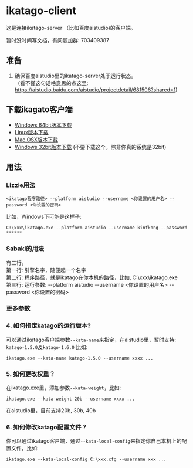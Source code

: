 # ikatago-client
这是连接ikatago-server （比如百度aistudio)的客户端。

暂时没时间写文档，有问题加群: 703409387

## 准备
1. 确保百度aistudio里的ikatago-server处于运行状态。  
   （看不懂这句话啥意思的点这里: https://aistudio.baidu.com/aistudio/projectdetail/681506?shared=1)

## 下载ikagato客户端

* [Windows 64bit版本下载](https://github.com/kinfkong/ikatago-client/releases/download/1.3.1/ikatago-1.3.1-win64.zip) 
* [Linux版本下载](https://github.com/kinfkong/ikatago-client/releases/download/1.3.1/ikatago-1.3.1-linux.zip) 
* [Mac OSX版本下载](https://github.com/kinfkong/ikatago-client/releases/download/1.3.1/ikatago-1.3.1-mac-osx.zip) 
* [Windows 32bit版本下载](https://github.com/kinfkong/ikatago-client/releases/download/1.3.1/ikatago-1.3.1-win32.zip) (不要下载这个，除非你真的系统是32bit) 

## 用法 

### Lizzie用法 
```
<ikatago程序路径> --platform aistudio --username <你设置的用户名> --password <你设置的密码>
```
比如，Windows下可能是这样子:
```
C:\xxx\ikatago.exe --platform aistudio --username kinfkong --password ******
```

### Sabaki的用法
有三行，  
第一行: 引擎名字，随便起一个名字  
第二行: 程序路径，就是ikatago在你本机的路径，比如, C:\xxx\ikatago.exe  
第三行: 运行参数: --platform aistudio --username <你设置的用户名>   --password <你设置的密码>  

### 更多参数

### 4. 如何指定katago的运行版本?
可以通过ikatago客户端参数`--kata-name`来指定，在aistudio里，暂时支持: `katago-1.5.0`及`katago-1.6.0`
比如:
```
ikatago.exe --kata-name katago-1.5.0 --username xxxx ...
```

### 5. 如何更改权重？

在ikatago.exe里，添加参数`--kata-weight`，比如:
```
ikatago.exe --kata-weight 20b --username xxxx ...
```
在aistudio里，目前支持20b, 30b, 40b

### 6. 如何修改katago配置文件？
你可以通过ikatago客户端，通过`--kata-local-config`来指定你自己本机上的配置文件，比如:

```
ikatago.exe --kata-local-config C:\xxx.cfg --username xxx ...
```



